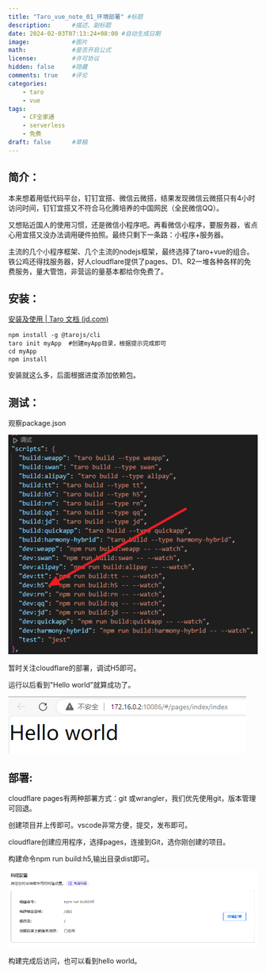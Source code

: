 ```yaml
---
title: "Taro_vue_note_01_环境部署" #标题
description:      #描述、副标题
date: 2024-02-03T07:13:24+08:00 #自动生成日期
image:            #图片
math:             #是否开启公式
license:          #许可协议
hidden: false     #隐藏
comments: true    #评论
categories:
    - taro
    - vue
tags:
    - CF全家通
    - serverless
    - 免费
draft: false      #草稿
---
```

## 简介：

本来想着用低代码平台，钉钉宜搭、微信云微搭，结果发现微信云微搭只有4小时访问时间，钉钉宜搭又不符合马化腾培养的中国网民（全民微信QQ）。

又想贴近国人的使用习惯，还是微信小程序吧。再看微信小程序，要服务器，省点心用宜搭又没办法调用硬件拍照。最终只剩下一条路：小程序+服务器。

主流的几个小程序框架、几个主流的nodejs框架，最终选择了taro+vue的组合。铁公鸡还得找服务器，好人cloudflare提供了pages、D1、R2一堆各种各样的免费服务，量大管饱，非营运的量基本都给你免费了。

## 安装：

[安装及使用 | Taro 文档 (jd.com)](https://taro-docs.jd.com/docs/GETTING-STARTED)

```
npm install -g @tarojs/cli
taro init myApp  #创建myApp目录，根据提示完成即可
cd myApp
npm install
```

安装就这么多，后面根据进度添加依赖包。

## 测试：

观察package.json

![1706916479324](image/taro_vue_note_01/1706916479324.png)

暂时关注cloudflare的部署，调试H5即可。

运行以后看到"Hello world"就算成功了。

![1706916566071](image/taro_vue_note_01/1706916566071.png)

## 部署:

cloudflare pages有两种部署方式：git 或wrangler，我们优先使用git，版本管理可回退。

创建项目并上传即可。vscode非常方便，提交，发布即可。

cloudflare创建应用程序，选择pages，连接到Git，选你刚创建的项目。

构建命令npm run build:h5,输出目录dist即可。

![1706917130133](image/taro_vue_note_01/1706917130133.png)

构建完成后访问，也可以看到hello world。
